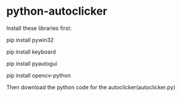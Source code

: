 # python-autoclicker

Install these libraries first:

pip install pywin32

pip install keyboard

pip install pyautogui

pip install opencv-python


Then download the python code for the autoclicker(autoclicker.py)
